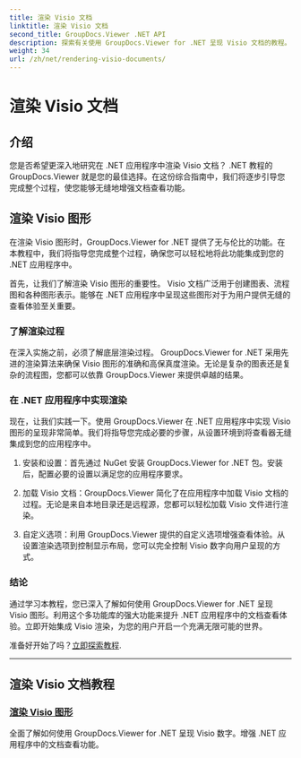 ```yaml
---
title: 渲染 Visio 文档
linktitle: 渲染 Visio 文档
second_title: GroupDocs.Viewer .NET API
description: 探索有关使用 GroupDocs.Viewer for .NET 呈现 Visio 文档的教程。了解如何轻松增强 .NET 应用程序中的文档查看功能。
weight: 34
url: /zh/net/rendering-visio-documents/
---
```


# 渲染 Visio 文档

## 介绍

您是否希望更深入地研究在 .NET 应用程序中渲染 Visio 文档？ .NET 教程的 GroupDocs.Viewer 就是您的最佳选择。在这份综合指南中，我们将逐步引导您完成整个过程，使您能够无缝地增强文档查看功能。

## 渲染 Visio 图形

在渲染 Visio 图形时，GroupDocs.Viewer for .NET 提供了无与伦比的功能。在本教程中，我们将指导您完成整个过程，确保您可以轻松地将此功能集成到您的 .NET 应用程序中。

首先，让我们了解渲染 Visio 图形的重要性。 Visio 文档广泛用于创建图表、流程图和各种图形表示。能够在 .NET 应用程序中呈现这些图形对于为用户提供无缝的查看体验至关重要。

### 了解渲染过程

在深入实施之前，必须了解底层渲染过程。 GroupDocs.Viewer for .NET 采用先进的渲染算法来确保 Visio 图形的准确和高保真度渲染。无论是复杂的图表还是复杂的流程图，您都可以依靠 GroupDocs.Viewer 来提供卓越的结果。

### 在 .NET 应用程序中实现渲染

现在，让我们实践一下。使用 GroupDocs.Viewer 在 .NET 应用程序中实现 Visio 图形的呈现非常简单。我们将指导您完成必要的步骤，从设置环境到将查看器无缝集成到您的应用程序中。

1. 安装和设置：首先通过 NuGet 安装 GroupDocs.Viewer for .NET 包。安装后，配置必要的设置以满足您的应用程序要求。

2. 加载 Visio 文档：GroupDocs.Viewer 简化了在应用程序中加载 Visio 文档的过程。无论是来自本地目录还是远程源，您都可以轻松加载 Visio 文件进行渲染。

3. 自定义选项：利用 GroupDocs.Viewer 提供的自定义选项增强查看体验。从设置渲染选项到控制显示布局，您可以完全控制 Visio 数字向用户呈现的方式。

### 结论

通过学习本教程，您已深入了解如何使用 GroupDocs.Viewer for .NET 呈现 Visio 图形。利用这个多功能库的强大功能来提升 .NET 应用程序中的文档查看体验。立即开始集成 Visio 渲染，为您的用户开启一个充满无限可能的世界。

准备好开始了吗？[立即探索教程](./render-visio-figures/).

---

## 渲染 Visio 文档教程
### [渲染 Visio 图形](./render-visio-figures/)
全面了解如何使用 GroupDocs.Viewer for .NET 呈现 Visio 数字。增强 .NET 应用程序中的文档查看功能。